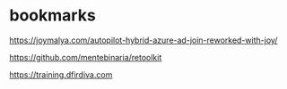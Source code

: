 # bookmarks
https://joymalya.com/autopilot-hybrid-azure-ad-join-reworked-with-joy/

https://github.com/mentebinaria/retoolkit

https://training.dfirdiva.com


